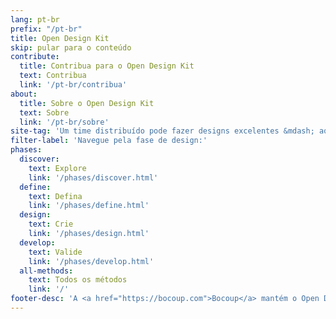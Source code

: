 ```yaml
---
lang: pt-br
prefix: "/pt-br"
title: Open Design Kit
skip: pular para o conteúdo
contribute:
  title: Contribua para o Open Design Kit
  text: Contribua
  link: '/pt-br/contribua'
about:
  title: Sobre o Open Design Kit
  text: Sobre
  link: '/pt-br/sobre'
site-tag: 'Um time distribuído pode fazer designs excelentes &mdash; aqui diz como.'
filter-label: 'Navegue pela fase de design:'
phases:
  discover:
    text: Explore
    link: '/phases/discover.html'
  define:
    text: Defina
    link: '/phases/define.html'
  design:
    text: Crie
    link: '/phases/design.html'
  develop:
    text: Valide
    link: '/phases/develop.html'
  all-methods:
    text: Todos os métodos
    link: '/'
footer-desc: 'A <a href="https://bocoup.com">Bocoup</a> mantém o Open Design Kit como uma ferramenta open source. Para enviar o seu feedback, abra uma issue ou um pull request no nosso <a href="https://github.com/bocoup/opendesignkit">repositório no GitHub</a>.'
---
```

